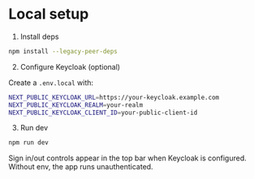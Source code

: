 # Local setup

1) Install deps

```bash
npm install --legacy-peer-deps
```

2) Configure Keycloak (optional)

Create a `.env.local` with:

```bash
NEXT_PUBLIC_KEYCLOAK_URL=https://your-keycloak.example.com
NEXT_PUBLIC_KEYCLOAK_REALM=your-realm
NEXT_PUBLIC_KEYCLOAK_CLIENT_ID=your-public-client-id
```

3) Run dev

```bash
npm run dev
```

Sign in/out controls appear in the top bar when Keycloak is configured. Without env, the app runs unauthenticated.


